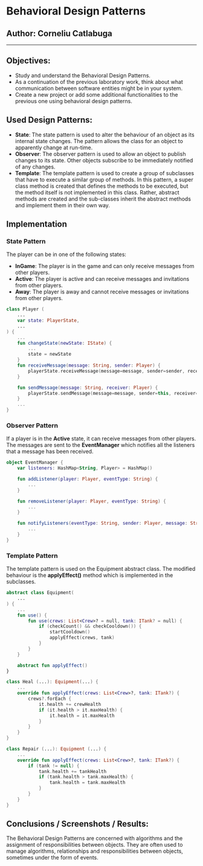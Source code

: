# Behavioral Design Patterns


## Author: Corneliu Catlabuga

----

## Objectives:

* Study and understand the Behavioral Design Patterns.
* As a continuation of the previous laboratory work, think about what communication between software entities might
be in your system.
* Create a new project or add some additional functionalities to the previous one using behavioral design patterns.

## Used Design Patterns:

* __State__: The state pattern is used to alter the behaviour of an object as its internal state changes. The pattern 
allows the class for an object to apparently change at run-time.
* __Observer__: The observer pattern is used to allow an object to publish changes to its state. Other objects subscribe
to be immediately notified of any changes.
* __Template__: The template pattern is used to create a group of subclasses that have to execute a similar group of
methods. In this pattern, a super class method is created that defines the methods to be executed, but the method
itself is not implemented in this class. Rather, abstract methods are created and the sub-classes inherit the abstract
methods and implement them in their own way.

## Implementation

### State Pattern

The player can be in one of the following states:
* __InGame__: The player is in the game and can only receive messages from other players.
* __Active__: The player is active and can receive messages and invitations from other players.
* __Away__: The player is away and cannot receive messages or invitations from other players.

```kotlin
class Player (
    ...
    var state: PlayerState,
    ...
) {
    ...
    fun changeState(newState: IState) {
        ...
        state = newState
    }
    fun receiveMessage(message: String, sender: Player) {
        playerState.receiveMessage(message=message, sender=sender, receiver=this)
    }

    fun sendMessage(message: String, receiver: Player) {
        playerState.sendMessage(message=message, sender=this, receiver=receiver)
    }
    ...
}
```

### Observer Pattern

If a player is in the __Active__ state, it can receive messages from other players. The messages are sent to the
__EventManager__ which notifies all the listeners that a message has been received.

```kotlin
object EventManager {
    var listeners: HashMap<String, Player> = HashMap()

    fun addListener(player: Player, eventType: String) {
        ...
    }

    fun removeListener(player: Player, eventType: String) {
        ...
    }

    fun notifyListeners(eventType: String, sender: Player, message: String = "") {
        ...
    }
}
```

### Template Pattern
The template pattern is used on the Equipment abstract class. The modified behaviour is the __applyEffect()__ method
which is implemented in the subclasses.

```kotlin
abstract class Equipment(
    ...
) {
    ...
    fun use() {
        fun use(crews: List<Crew>? = null, tank: ITank? = null) {
            if (checkCount() && checkCooldown()) {
                startCooldown()
                applyEffect(crews, tank)
            }
        }
    }

    abstract fun applyEffect()
}
```

```kotlin
class Heal (...): Equipment(...) {
    ...
    override fun applyEffect(crews: List<Crew>?, tank: ITank?) {
        crews?.forEach {
            it.health += crewHealth
            if (it.health > it.maxHealth) {
                it.health = it.maxHealth
            }
        }
    }
}
```

```kotlin
class Repair (...): Equipment (...) {
    ...
    override fun applyEffect(crews: List<Crew>?, tank: ITank?) {
        if (tank != null) {
            tank.health += tankHealth
            if (tank.health > tank.maxHealth) {
                tank.health = tank.maxHealth
            }
        }
    }
}
```

## Conclusions / Screenshots / Results:
The Behavioral Design Patterns are concerned with algorithms and the assignment of responsibilities between objects. 
They are often used to manage algorithms, relationships and responsibilities between objects, sometimes under the form
of events.

